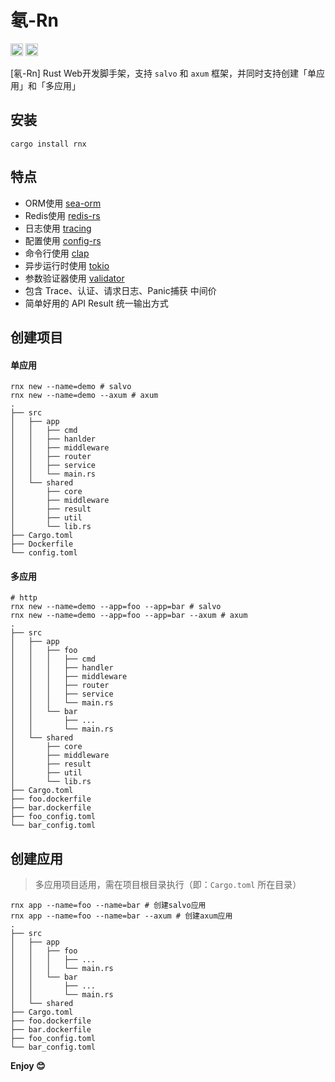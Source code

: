 # 氡-Rn

[<img alt="crates.io" src="https://img.shields.io/crates/v/rnx.svg?style=for-the-badge&color=fc8d62&logo=rust" height="20">](https://crates.io/crates/rnx)
[<img alt="MIT" src="http://img.shields.io/badge/license-MIT-brightgreen.svg?style=for-the-badge" height="20">](http://opensource.org/licenses/MIT)

[氡-Rn] Rust Web开发脚手架，支持 `salvo` 和 `axum` 框架，并同时支持创建「单应用」和「多应用」

## 安装

```shell
cargo install rnx
```

## 特点

- ORM使用 [sea-orm](https://github.com/SeaQL/sea-orm)
- Redis使用 [redis-rs](https://github.com/redis-rs/redis-rs)
- 日志使用 [tracing](https://github.com/tokio-rs/tracing)
- 配置使用 [config-rs](https://github.com/mehcode/config-rs)
- 命令行使用 [clap](https://github.com/clap-rs/clap)
- 异步运行时使用 [tokio](https://github.com/tokio-rs/tokio)
- 参数验证器使用 [validator](https://github.com/Keats/validator)
- 包含 Trace、认证、请求日志、Panic捕获 中间价
- 简单好用的 API Result 统一输出方式

## 创建项目

#### 单应用

```shell
rnx new --name=demo # salvo
rnx new --name=demo --axum # axum
.
├── src
│   ├── app
│   │   ├── cmd
│   │   ├── hanlder
│   │   ├── middleware
│   │   ├── router
│   │   ├── service
│   │   └── main.rs
│   └── shared
│       ├── core
│       ├── middleware
│       ├── result
│       ├── util
│       └── lib.rs
├── Cargo.toml
├── Dockerfile
└── config.toml
```

#### 多应用

```shell
# http
rnx new --name=demo --app=foo --app=bar # salvo
rnx new --name=demo --app=foo --app=bar --axum # axum
.
├── src
│   ├── app
│   │   ├── foo
│   │   │   ├── cmd
│   │   │   ├── handler
│   │   │   ├── middleware
│   │   │   ├── router
│   │   │   ├── service
│   │   │   └── main.rs
│   │   └── bar
│   │       ├── ...
│   │       └── main.rs
│   └── shared
│       ├── core
│       ├── middleware
│       ├── result
│       ├── util
│       └── lib.rs
├── Cargo.toml
├── foo.dockerfile
├── bar.dockerfile
├── foo_config.toml
└── bar_config.toml
```

## 创建应用

> 多应用项目适用，需在项目根目录执行（即：`Cargo.toml` 所在目录）

```shell
rnx app --name=foo --name=bar # 创建salvo应用
rnx app --name=foo --name=bar --axum # 创建axum应用
.
├── src
│   ├── app
│   │   ├── foo
│   │   │   ├── ...
│   │   │   └── main.rs
│   │   └── bar
│   │       ├── ...
│   │       └── main.rs
│   └── shared
├── Cargo.toml
├── foo.dockerfile
├── bar.dockerfile
├── foo_config.toml
└── bar_config.toml
```

**Enjoy 😊**
